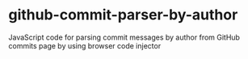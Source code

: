 # github-commit-parser-by-author
JavaScript code for parsing commit messages by author from GitHub commits page by using browser code injector

